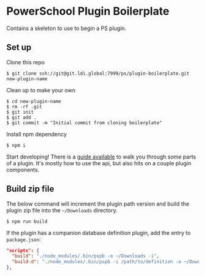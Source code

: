 # PowerSchool Plugin Boilerplate

Contains a skeleton to use to begin a PS plugin.

## Set up

Clone this repo

```
$ git clone ssh://git@git.ldi.global:7999/ps/plugin-boilerplate.git new-plugin-name
```

Clean up to make your own

```
$ cd new-plugin-name
$ rm -rf .git
$ git init
$ git add .
$ git commit -m "Initial commit from cloning boilerplate"
```

Install npm dependency

```
$ npm i
```

Start developing! There is a [guide available](https://support.powerschool.com/article/66558) to walk you through _some_ parts of a plugin. It's mostly how to use the api, but also hits on a couple plugin components.

## Build zip file

The below command will increment the plugin path version and build the plugin zip file into the `~/Downloads` directory.

```
$ npm run build
```

If the plugin has a companion database definition plugin, add the entry to `package.json`:

```json
"scripts": {
  "build": "./node_modules/.bin/pspb -o ~/Downloads -i",
  "build-d": "./node_modules/.bin/pspb -i /path/to/definition -o ~/Downloads -i"
},
```
